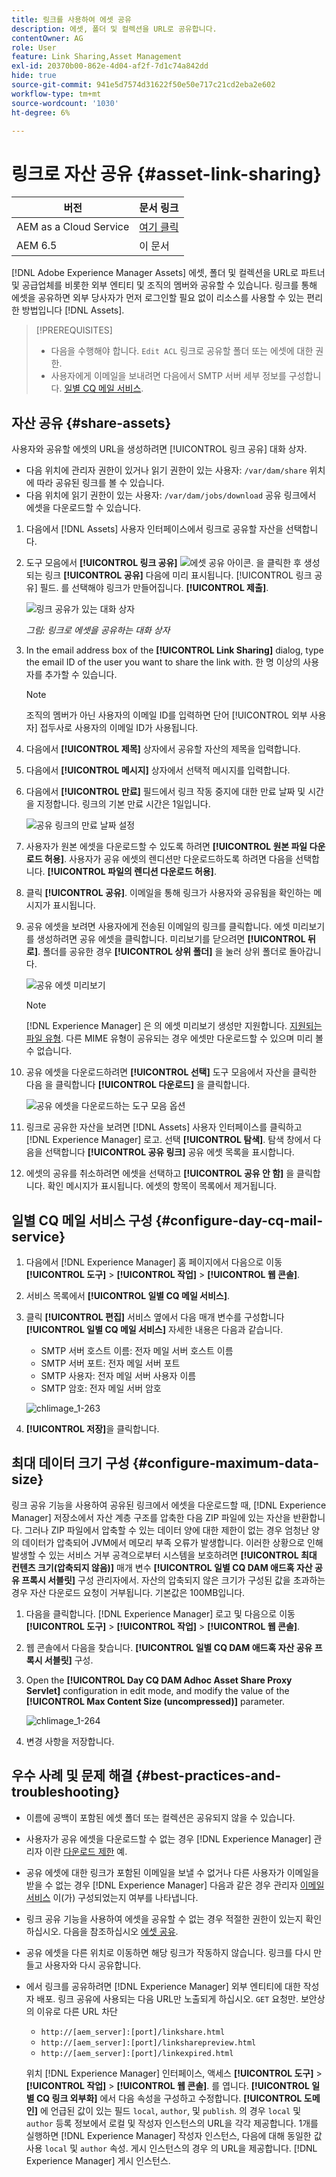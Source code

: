 ```yaml
---
title: 링크를 사용하여 에셋 공유
description: 에셋, 폴더 및 컬렉션을 URL로 공유합니다.
contentOwner: AG
role: User
feature: Link Sharing,Asset Management
exl-id: 20370b00-862e-4d04-af2f-7d1c74a842dd
hide: true
source-git-commit: 941e5d7574d31622f50e50e717c21cd2eba2e602
workflow-type: tm+mt
source-wordcount: '1030'
ht-degree: 6%

---
```


# 링크로 자산 공유 {#asset-link-sharing}

| 버전 | 문서 링크 |
| -------- | ---------------------------- |
| AEM as a Cloud Service | [여기 클릭](https://experienceleague.adobe.com/docs/experience-manager-cloud-service/content/assets/manage/share-assets.html?lang=en) |
| AEM 6.5 | 이 문서 |

[!DNL Adobe Experience Manager Assets] 에셋, 폴더 및 컬렉션을 URL로 파트너 및 공급업체를 비롯한 외부 엔티티 및 조직의 멤버와 공유할 수 있습니다. 링크를 통해 에셋을 공유하면 외부 당사자가 먼저 로그인할 필요 없이 리소스를 사용할 수 있는 편리한 방법입니다 [!DNL Assets].

>[!PREREQUISITES]
>
>* 다음을 수행해야 합니다. `Edit ACL` 링크로 공유할 폴더 또는 에셋에 대한 권한.
>* 사용자에게 이메일을 보내려면 다음에서 SMTP 서버 세부 정보를 구성합니다. [일별 CQ 메일 서비스](#configmailservice).

## 자산 공유 {#share-assets}

사용자와 공유할 에셋의 URL을 생성하려면 [!UICONTROL 링크 공유] 대화 상자.

* 다음 위치에 관리자 권한이 있거나 읽기 권한이 있는 사용자: `/var/dam/share` 위치에 따라 공유된 링크를 볼 수 있습니다.
* 다음 위치에 읽기 권한이 있는 사용자: `/var/dam/jobs/download` 공유 링크에서 에셋을 다운로드할 수 있습니다.

1. 다음에서 [!DNL Assets] 사용자 인터페이스에서 링크로 공유할 자산을 선택합니다.

1. 도구 모음에서 **[!UICONTROL 링크 공유]** ![에셋 공유 아이콘](assets/do-not-localize/assets_share.png). 을 클릭한 후 생성되는 링크 **[!UICONTROL 공유]** 다음에 미리 표시됩니다. [!UICONTROL 링크 공유] 필드. 를 선택해야 링크가 만들어집니다. **[!UICONTROL 제출]**.

   ![링크 공유가 있는 대화 상자](assets/share-assets-as-link.png)

   *그림: 링크로 에셋을 공유하는 대화 상자*

1. In the email address box of the **[!UICONTROL Link Sharing]** dialog, type the email ID of the user you want to share the link with. 한 명 이상의 사용자를 추가할 수 있습니다.

   >[!NOTE]
   >
   >조직의 멤버가 아닌 사용자의 이메일 ID를 입력하면 단어 [!UICONTROL 외부 사용자] 접두사로 사용자의 이메일 ID가 사용됩니다.

1. 다음에서 **[!UICONTROL 제목]** 상자에서 공유할 자산의 제목을 입력합니다.

1. 다음에서 **[!UICONTROL 메시지]** 상자에서 선택적 메시지를 입력합니다.

1. 다음에서 **[!UICONTROL 만료]** 필드에서 링크 작동 중지에 대한 만료 날짜 및 시간을 지정합니다. 링크의 기본 만료 시간은 1일입니다.

   ![공유 링크의 만료 날짜 설정](assets/Set-shared-link-expiration.png)

1. 사용자가 원본 에셋을 다운로드할 수 있도록 하려면 **[!UICONTROL 원본 파일 다운로드 허용]**. 사용자가 공유 에셋의 렌디션만 다운로드하도록 하려면 다음을 선택합니다. **[!UICONTROL 파일의 렌디션 다운로드 허용]**.

1. 클릭 **[!UICONTROL 공유]**. 이메일을 통해 링크가 사용자와 공유됨을 확인하는 메시지가 표시됩니다.

1. 공유 에셋을 보려면 사용자에게 전송된 이메일의 링크를 클릭합니다. 에셋 미리보기를 생성하려면 공유 에셋을 클릭합니다. 미리보기를 닫으려면 **[!UICONTROL 뒤로]**. 폴더를 공유한 경우 **[!UICONTROL 상위 폴더]** 을 눌러 상위 폴더로 돌아갑니다.

   ![공유 에셋 미리보기](assets/chlimage_1-546.png)

   >[!NOTE]
   >
   >[!DNL Experience Manager] 은 의 에셋 미리보기 생성만 지원합니다. [지원되는 파일 유형](/help/assets/assets-formats.md). 다른 MIME 유형이 공유되는 경우 에셋만 다운로드할 수 있으며 미리 볼 수 없습니다.

1. 공유 에셋을 다운로드하려면 **[!UICONTROL 선택]** 도구 모음에서 자산을 클릭한 다음 을 클릭합니다 **[!UICONTROL 다운로드]** 을 클릭합니다.

   ![공유 에셋을 다운로드하는 도구 모음 옵션](assets/chlimage_1-547.png)

1. 링크로 공유한 자산을 보려면 [!DNL Assets] 사용자 인터페이스를 클릭하고 [!DNL Experience Manager] 로고. 선택 **[!UICONTROL 탐색]**. 탐색 창에서 다음을 선택합니다 **[!UICONTROL 공유 링크]** 공유 에셋 목록을 표시합니다.

1. 에셋의 공유를 취소하려면 에셋을 선택하고 **[!UICONTROL 공유 안 함]** 을 클릭합니다. 확인 메시지가 표시됩니다. 에셋의 항목이 목록에서 제거됩니다.

## 일별 CQ 메일 서비스 구성 {#configure-day-cq-mail-service}

1. 다음에서 [!DNL Experience Manager] 홈 페이지에서 다음으로 이동 **[!UICONTROL 도구]** > **[!UICONTROL 작업]** > **[!UICONTROL 웹 콘솔]**.
1. 서비스 목록에서 **[!UICONTROL 일별 CQ 메일 서비스]**.
1. 클릭 **[!UICONTROL 편집]** 서비스 옆에서 다음 매개 변수를 구성합니다 **[!UICONTROL 일별 CQ 메일 서비스]** 자세한 내용은 다음과 같습니다.

   * SMTP 서버 호스트 이름: 전자 메일 서버 호스트 이름
   * SMTP 서버 포트: 전자 메일 서버 포트
   * SMTP 사용자: 전자 메일 서버 사용자 이름
   * SMTP 암호: 전자 메일 서버 암호

   ![chlimage_1-263](assets/chlimage_1-548.png)

1. **[!UICONTROL 저장]**&#x200B;을 클릭합니다.

## 최대 데이터 크기 구성 {#configure-maximum-data-size}

링크 공유 기능을 사용하여 공유된 링크에서 에셋을 다운로드할 때, [!DNL Experience Manager] 저장소에서 자산 계층 구조를 압축한 다음 ZIP 파일에 있는 자산을 반환합니다. 그러나 ZIP 파일에서 압축할 수 있는 데이터 양에 대한 제한이 없는 경우 엄청난 양의 데이터가 압축되어 JVM에서 메모리 부족 오류가 발생합니다. 이러한 상황으로 인해 발생할 수 있는 서비스 거부 공격으로부터 시스템을 보호하려면 **[!UICONTROL 최대 컨텐츠 크기(압축되지 않음)]** 매개 변수 **[!UICONTROL 일별 CQ DAM 애드혹 자산 공유 프록시 서블릿]** 구성 관리자에서. 자산의 압축되지 않은 크기가 구성된 값을 초과하는 경우 자산 다운로드 요청이 거부됩니다. 기본값은 100MB입니다.

1. 다음을 클릭합니다. [!DNL Experience Manager] 로고 및 다음으로 이동 **[!UICONTROL 도구]** > **[!UICONTROL 작업]** > **[!UICONTROL 웹 콘솔]**.
1. 웹 콘솔에서 다음을 찾습니다. **[!UICONTROL 일별 CQ DAM 애드혹 자산 공유 프록시 서블릿]** 구성.
1. Open the **[!UICONTROL Day CQ DAM Adhoc Asset Share Proxy Servlet]** configuration in edit mode, and modify the value of the **[!UICONTROL Max Content Size (uncompressed)]** parameter.

   ![chlimage_1-264](assets/chlimage_1-549.png)

1. 변경 사항을 저장합니다.

## 우수 사례 및 문제 해결 {#best-practices-and-troubleshooting}

* 이름에 공백이 포함된 에셋 폴더 또는 컬렉션은 공유되지 않을 수 있습니다.
* 사용자가 공유 에셋을 다운로드할 수 없는 경우 [!DNL Experience Manager] 관리자 이란 [다운로드 제한](#configure-maximum-data-size) 예.
* 공유 에셋에 대한 링크가 포함된 이메일을 보낼 수 없거나 다른 사용자가 이메일을 받을 수 없는 경우 [!DNL Experience Manager] 다음과 같은 경우 관리자 [이메일 서비스](#configure-day-cq-mail-service) 이(가) 구성되었는지 여부를 나타냅니다.
* 링크 공유 기능을 사용하여 에셋을 공유할 수 없는 경우 적절한 권한이 있는지 확인하십시오. 다음을 참조하십시오 [에셋 공유](#share-assets).
* 공유 에셋을 다른 위치로 이동하면 해당 링크가 작동하지 않습니다. 링크를 다시 만들고 사용자와 다시 공유합니다.

* 에서 링크를 공유하려면 [!DNL Experience Manager] 외부 엔티티에 대한 작성자 배포. 링크 공유에 사용되는 다음 URL만 노출되게 하십시오. `GET` 요청만. 보안상의 이유로 다른 URL 차단

   * `http://[aem_server]:[port]/linkshare.html`
   * `http://[aem_server]:[port]/linksharepreview.html`
   * `http://[aem_server]:[port]/linkexpired.html`

  위치 [!DNL Experience Manager] 인터페이스, 액세스 **[!UICONTROL 도구]** > **[!UICONTROL 작업]** > **[!UICONTROL 웹 콘솔]**. 를 엽니다. **[!UICONTROL 일별 CQ 링크 외부화]** 에서 다음 속성을 구성하고 수정합니다. **[!UICONTROL 도메인]** 에 언급된 값이 있는 필드 `local`, `author`, 및 `publish`. 의 경우 `local` 및 `author` 등록 정보에서 로컬 및 작성자 인스턴스의 URL을 각각 제공합니다. 1개를 실행하면 [!DNL Experience Manager] 작성자 인스턴스, 다음에 대해 동일한 값 사용 `local` 및 `author` 속성. 게시 인스턴스의 경우 의 URL을 제공합니다. [!DNL Experience Manager] 게시 인스턴스.
